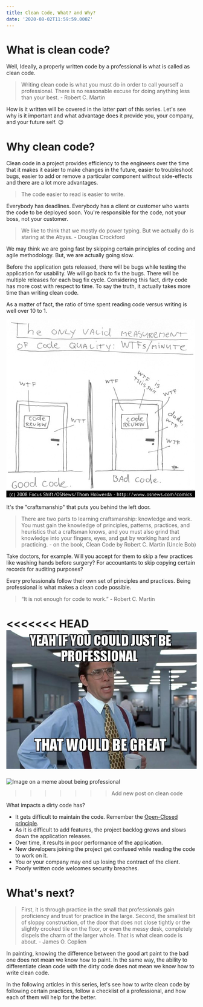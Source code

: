 ```yaml
---
title: Clean Code, What? and Why?
date: '2020-08-02T11:59:59.000Z'
---
```



# What is clean code?
Well, Ideally, a properly written code by a professional is what is called as clean code.

> Writing clean code is what you must do in order to call yourself a professional. There is no reasonable excuse for doing anything less than your best. - Robert C. Martin

How is it written will be covered in the latter part of this series. Let's see why is it important and what advantage does it provide you, your company, and your future self. :wink:

# Why clean code?

Clean code in a project provides efficiency to the engineers over the time that it makes it easier to make changes in the future, easier to troubleshoot bugs, easier to add or remove a particular component without side-effects and there are a lot more advantages.

> The code easier to read is easier to write.

Everybody has deadlines. Everybody has a client or customer who wants the code to be deployed soon. You're responsible for the code, not your boss, not your customer.

> We like to think that we mostly do power typing. But we actually do is staring at the Abyss. - Douglas Crockford

We may think we are going fast by skipping certain principles of coding and agile methodology. But, we are actually going slow.

Before the application gets released, there will be bugs while testing the application for usability. We will go back to fix the bugs. There will be multiple releases for each bug fix cycle.
Considering this fact, dirty code has more cost with respect to time. To say the truth, it actually takes more time than writing clean code.

As a matter of fact, the ratio of time spent reading code versus writing is well over 10 to 1.

![Image for Code review scenario with two doors with minimal to maximum WTFs per minute](../../assets/4-clean-code-what-and-why/WtfPerMinute.jpg)

It's the "craftsmanship" that puts you behind the left door.

> There are two parts to learning craftsmanship: knowledge and work. You must gain the knowledge of principles, patterns, practices, and heuristics that a craftsman knows, and you must also grind that knowledge into your fingers, eyes, and gut by working hard and practicing. - on the book, Clean Code by Robert C. Martin (Uncle Bob)

Take doctors, for example. Will you accept for them to skip a few practices like washing hands before surgery?
For accountants to skip copying certain records for auditing purposes?

Every professionals follow their own set of principles and practices. Being professional is what makes a clean code possible.

> “It is not enough for code to work.” - Robert C. Martin

<<<<<<< HEAD
![Image on a meme about being professional](../../assets/4-clean-code-what-and-why/professional.jpg)
=======
![Image on a meme about being professional](../../assets/clean-code-what-and-why/professional.jpg)
>>>>>>> Add new post on clean code

What impacts a dirty code has?
* It gets difficult to maintain the code. Remember the [Open-Closed principle](https://en.wikipedia.org/wiki/Open-closed_principle).
* As it is difficult to add features, the project backlog grows and slows down the application releases.
* Over time, it results in poor performance of the application.
* New developers joining the project get confused while reading the code to work on it.
* You or your company may end up losing the contract of the client.
* Poorly written code welcomes security breaches.

# What's next?

> First, it is through practice in the small that professionals gain proficiency and trust for practice in the large. Second, the smallest bit of sloppy construction, of the door that does not close tightly or the slightly crooked tile on the floor, or even the messy desk, completely dispels the charm of the larger whole. That is what clean code is about. - James O. Coplien

In painting, knowing the difference between the good art paint to the bad one does not mean we know how to paint. In the same way, the ability to differentiate clean code with the dirty code does not mean we know how to write clean code.

In the following articles in this series, let's see how to write clean code by following certain practices, follow a checklist of a professional, and how each of them will help for the better.

